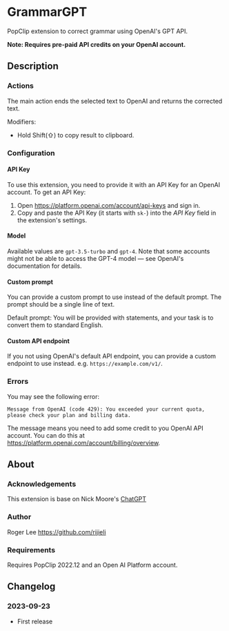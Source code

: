 # GrammarGPT

PopClip extension to correct grammar using OpenAI's GPT API.

**Note: Requires pre-paid API credits on your OpenAI account.**

## Description

### Actions

The main action ends the selected text to OpenAI and returns the corrected text.

Modifiers:

- Hold Shift(⇧) to copy result to clipboard.

### Configuration

#### API Key

To use this extension, you need to provide it with an API Key for an OpenAI account. To get an API Key:

1. Open <https://platform.openai.com/account/api-keys> and sign in.
2. Copy and paste the API Key (it starts with `sk-`) into the _API Key_ field in
   the extension's settings.

#### Model

Available values are `gpt-3.5-turbo` and `gpt-4`. Note that some accounts might not be able to access the GPT-4 model — see OpenAI's documentation for details.

#### Custom prompt

You can provide a custom prompt to use instead of the default prompt. The prompt should be a single line of text.

Default prompt: You will be provided with statements, and your task is to convert them to standard English.

#### Custom API endpoint

If you not using OpenAI's default API endpoint, you can provide a custom endpoint to use instead. e.g. `https://example.com/v1/`.

### Errors

You may see the following error:

`Message from OpenAI (code 429): You exceeded your current quota, please check your plan and billing data.`

The message means you need to add some credit to you OpenAI API account. You can do this at <https://platform.openai.com/account/billing/overview>.

## About

### Acknowledgements

This extension is base on Nick Moore's [ChatGPT](https://github.com/pilotmoon/PopClip-Extensions/tree/master/source/ChatGPT.popclipext)

### Author

Roger Lee <https://github.com/rijieli>

### Requirements

Requires PopClip 2022.12 and an Open AI Platform account.

## Changelog

### 2023-09-23

- First release
